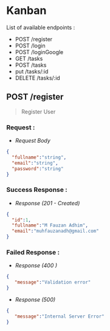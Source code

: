 # Kanban
List of available endpoints :
- POST      /register
- POST      /login
- POST      /loginGoogle
- GET       /tasks
- POST      /tasks
- put       /tasks/:id
- DELETE    /tasks/:id

## POST /register
> Register User

 ### Request :
 
 - _Request Body_
 ```json
 {
   "fullname":"string",
   "email":"string",
   "password":"string"
 }
 ``` 
 ### Success Response :
  - _Response (201 - Created)_
 ```json
 {
   "id":1,
   "fullname":"M Fauzan Adhim",
   "email":"muhfauzanadh@gmail.com"
 }
 ``` 
 ### Failed Response :
  - _Response (400 )_
 ```json
 {
    "message":"Validation error"
 }
 ```

  - _Response (500)_
 ```json
 {
    "message":"Internal Server Error" 
 }
 ``` 